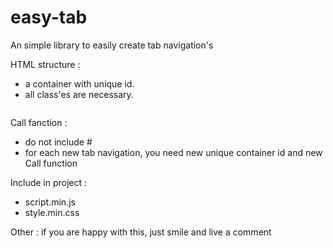 # easy-tab
An simple library to easily create tab navigation's

HTML structure :
- a container with unique id.
- all class'es are necessary.
<img scr="demo.babakfp.ir/easytab/d9b76640-9a42-44ef-9b95-cbcbe5251a8b.png">

Call fanction :
<img scr="demo.babakfp.ir/easytab/d6805477-cf1d-4685-93b2-9c67b65bddaf.png">
- do not include #
- for each new tab navigation, you need new unique container id and new Call function


Include in project :
- script.min.js
- style.min.css


Other :
if you are happy with this, just smile and live a comment
